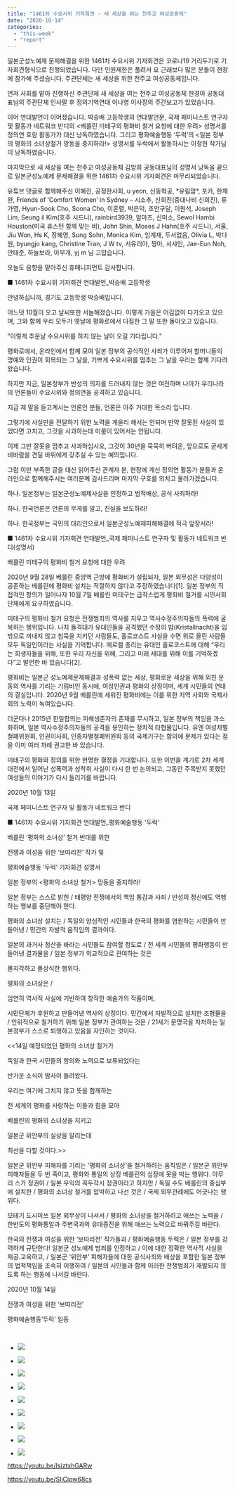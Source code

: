 ```yaml
---
title: "1461차 수요시위 기자회견 - 새 세상을 여는 천주교 여성공동체"
date: "2020-10-14"
categories: 
  - "this-week"
  - "report"
---
```


일본군성노예제 문제해결을 위한 1461차 수요시위 기자회견은 코로나19 거리두기로 기자회견형식으로 진행되었습니다. 다만 인원제한은 풀려서 요 근래보다 많은 분들이 현장에 참가해 주셨습니다. 주관단체는 새 세상을 위한 천주교 여성공동체입니다.

먼저 사회를 맡아 진행하신 주관단체 새 세상을 여는 천주교 여성공동체 한경아 공동대표님의 주관단체 인사말 후 정의기억연대 이나영 이사장의 주간보고가 있었습니다.

이어 연대발언이 이어졌습니다. 박승배 고등학생의 연대발언문, 국제 페미니스트 연구자 및 활동가 네트워크 반디의 <베를린 미테구의 평화비 철거 요청에 대한 우려> 성명서를 정의연 호랑 활동가가 대신 낭독하였습니다. 그리고 평화예술행동 ‘두럭’의 <일본 정부의 평화의 소녀상철거 망동을 중지하라!> 성명서를 두럭에서 활동하시는 이정헌 작가님이 낭독하였습니다.

마지막으로 새 세상을 여는 천주교 여성공동체 김방희 공동대표님의 성명서 낭독을 끝으로 일본군성노예제 문제해결을 위한 1461차 수요시위 기자회견은 마무리되었습니다.

유튜브 댓글로 함께해주신 이혜진, 공정한사회, u yeon, 신동혁공, \*유림맘\*, 포카, 한채완, Friends of ‘Comfort Women’ in Sydney – 시소추, 신희진(중대나비 신희진), 류가영, Hyun-Sook Cho, Soona Cho, 이훈렬, 박은덕, 조안구달, 이원석, Joseph Lim, Seung il Kim(호주 시드니), rainbird3939, 알마즈, 신미소, Sewol Hambi Houston(​미국 휴스턴 함께 맞는 비), John Shin, Moses J Hahn(​호주 시드니), 서울, Jiu Won, Hs K, 장혜영, Sung Sohn, Monica Kim, 임계재, 두서없음, Olivia L, 박다원, byungjo kang, Christine Tran, J W tv, 서유리아, 짱아, 서샤인, Jae-Eun Noh, 안태준, 하늘보라, 아무개, yj m 님 고맙습니다.

오늘도 음향을 맡아주신 휴매니지먼트 감사합니다.

​■ 1461차 수요시위 기자회견 연대발언\_박승배 고등학생

안녕하십니까, 경기도 고등학생 박승배입니다.

어느덧 10월이 오고 날씨또한 서늘해졌습니다. 이렇게 가을은 어김없이 다가오고 있으며, 그와 함께 우리 모두가 옛날에 평화로에서 다짐한 그 말 또한 돌아오고 있습니다.

"이렇게 추운날 수요시위를 하지 않는 날이 오길 기다립니다."

평화로에서, 온라인에서 함꼐 모여 일본 정부의 공식적인 사죄가 이루어져 할머니들의 명예와 인권이 회복되는 그 날을, 기쁘게 수요시위를 멈추는 그 날을 우리는 함꼐 기다려 왔습니다.

하지만 지금, 일본정부가 반성의 의지를 드러내지 않는 것은 여전하며 나아가 우리나라의 언론들이 수요시위와 정의연을 공격하고 있습니다.

지금 제 말을 듣고계시는 언론인 분들, 언론은 아주 거대한 목소리 입니다.

그렇기에 사실만을 전달하기 위한 노력을 게을리 해서는 안되며 만약 잘못된 사실이 있었다면 고치고, 그것을 사과하는데 미룸이 있어서는 안됩니다.

이제 그만 잘못을 멈추고 사과하십시오, 그것이 30년을 묵묵히 버텨온, 앞으로도 굳세게 비바람을 견딜 바위에게 갖추실 수 있는 예의입니다.

그럼 이만 부족한 글을 대신 읽어주신 관계자 분, 현장에 계신 정의연 활동가 분들과 온라인으로 함꼐해주시는 여러분꼐 감사드리며 마지막 구호를 외치고 물러가겠습니다.

​하나. 일본정부는 일본군성노예제사실을 인정하고 법적배상, 공식 사죄하라!

하나. 한국언론은 언론의 무게를 알고, 진실을 보도하라!

하나. 한국정부는 국민의 대리인으로서 일본군성노예제피해해결에 적극 앞장서라!

■ 1461차 수요시위 기자회견 연대발언\_국제 페미니스트 연구자 및 활동가 네트워크 반디(성명서)

베를린 미테구의 평화비 철거 요청에 대한 우려

2020년 9월 28일 베를린 중앙역 근방에 평화비가 설립되자, 일본 외무성은 다양성이 공존하는 베를린에 평화비 설치는 적절하지 않다고 주장하였습니다\[1\]. 일본 정부의 직접적인 항의가 일어나자 10월 7일 베를린 미테구는 급작스럽게 평화비 철거를 시민사회단체에게 요구하였습니다.

미테구의 평화비 철거 요청은 전쟁범죄의 역사를 지우고 역사수정주의자들의 폭력에 굴복하는 행위입니다. 나치 돌격대가 유대인들을 공격했던 수정의 밤(Kristallnacht)을 입 밖으로 꺼내지 않고 침묵을 지키던 사람들도, 홀로코스트 사실을 수면 위로 올린 사람들 모두 독일인이라는 사실을 기억합니다. 메르켈 총리는 유대인 홀로코스트에 대해 “우리는 희생자들을 위해, 또한 우리 자신을 위해, 그리고 미래 세대를 위해 이를 기억하겠다”고 발언한 바 있습니다\[2\].

평화비는 일본군 성노예제문제해결과 성폭력 없는 세상, 평화로운 세상을 위해 외친 운동의 역사를 기리는 기림비인 동시에, 여성인권과 평화의 상징이며, 세계 시민들의 연대의 결실입니다. 2020년 9월 베를린에 세워진 평화비에는 이를 위한 지역 사회와 국제사회의 노력이 녹여있습니다.

더군다나 2015년 한일합의는 피해생존자의 존재를 무시하고, 일본 정부의 책임을 과소화하며, 일본 역사수정주의자들의 공격을 용인하는 정치적 타협물입니다. 유엔 여성차별철폐위원회, 인권이사회, 인종차별철폐위원회 등의 국제기구는 합의에 문제가 있다는 점을 이미 여러 차례 권고한 바 있습니다.

미테구의 평화와 정의를 위한 현명한 결정을 기대합니다. 또한 이번을 계기로 2차 세계대전에서 일어난 성폭력과 성착취 사실이 다시 한 번 논의되고, 그동안 주목받지 못했던 여성들의 이야기가 다시 들리기를 바랍니다.

2020년 10월 13일

국제 페미니스트 연구자 및 활동가 네트워크 반디

■ 1461차 수요시위 기자회견 연대발언\_평화예술행동 '두럭'

베를린 ‘평화의 소녀상’ 철거 반대를 위한

전쟁과 여성을 위한 ‘보따리전’ 작가 및

평화예술행동 ’두럭’ 기자회견 성명서

일본 정부의 <평화의 소녀상 철거> 망동을 중지하라!

일본 정부는 스스로 밝힌 / 태평양 전쟁에서의 책임 통감과 사죄 / 반성의 정신에도 역행하는 행보를 중단해야 한다.

평화의 소녀상 설치는 / 독일의 양심적인 시민들과 한국의 평화를 염원하는 시민들이 만들어낸 / 민간의 자발적 움직임의 결과이다.

일본의 과거사 청산을 바라는 시민들도 참여할 정도로 / 전 세계 시민들의 평화행동이 만들어낸 결과물을 / 일본 정부가 외교적으로 관여하는 것은

몰지각하고 몰상식한 행위다.

평화의 소녀상은 /

엄연히 역사적 사실에 기반하여 창작한 예술가의 작품이며,

시민단체가 후원하고 만들어낸 역사의 상징이다. 민간에서 자발적으로 설치한 조형물을 / 인위적으로 철거하기 위해 일본 정부가 관여하는 것은 / 21세기 문명국을 자처하는 일본정부가 스스로 퇴행하고 있음을 자인하는 것이다.

<<14일 예정되었던 평화의 소녀상 철거가

독일과 한국 시민들의 항의와 노력으로 보류되었다는

반가운 소식이 밤사이 들려왔다.

우리는 여기에 그치지 않고 뜻을 함께하는

전 세계의 평화를 사랑하는 이들과 힘을 모아

베를린의 평화의 소녀상을 지키고

일본군 위안부의 실상을 알리는데

최선을 다할 것이다.>>

일본군 위안부 피해자를 기리는 '평화의 소녀상'을 철거하려는 움직임은 / 일본군 위안부 피해자들을 두 번 죽이고, 평화와 통일의 상징 베를린의 심장에 못을 박는 행위다. 아무리 스가 정권이 / 일본 우익의 꼭두각시 정권이라고 하지만 / 독일 수도 베를린의 중심부에 설치한 / 평화의 소녀상 철거를 압박하고 나선 것은 / 국제 외무관례에도 어긋나는 행위다.

모테기 도시미쓰 일본 외무상이 나서서 / 평화의 소녀상을 철거하려고 애쓰는 노력을 / 한반도의 평화통일과 주변국과의 유대증진을 위해 애쓰는 노력으로 바꿔주길 바란다.

한국의 전쟁과 여성을 위한 ‘보따리전’ 작가들과 / 평화예술행동 두럭은 / 일본 정부를 강력하게 규탄한다! 일본군 성노예제 범죄를 인정하고 / 이에 대한 정확한 역사적 사실을 제공.교육하고, / 일본군 ‘위안부’ 피해자들에 대한 공식사죄와 배상을 포함한 일본 정부의 법적책임을 조속히 이행하여 / 일본의 시민들과 함께 이러한 전쟁범죄가 재발되지 않도록 하는 행동에 나서길 바란다.

2020년 10월 14일

전쟁과 여성을 위한 ‘보따리전’

평화예술행동’두럭’ 일동

​

- ![](https://womenandwar.net/kr/wp-content/uploads/2020/10/크기변환IMGP0687.jpg)
    
- ![](https://womenandwar.net/kr/wp-content/uploads/2020/10/크기변환IMGP0753.jpg)
    
- ![](https://womenandwar.net/kr/wp-content/uploads/2020/10/크기변환IMGP0763.jpg)
    
- ![](https://womenandwar.net/kr/wp-content/uploads/2020/10/크기변환IMGP0779.jpg)
    
- ![](https://womenandwar.net/kr/wp-content/uploads/2020/10/크기변환IMGP0791.jpg)
    
- ![](https://womenandwar.net/kr/wp-content/uploads/2020/10/크기변환IMGP0820.jpg)
    
- ![](https://womenandwar.net/kr/wp-content/uploads/2020/10/크기변환IMGP0821.jpg)
    
- ![](https://womenandwar.net/kr/wp-content/uploads/2020/10/크기변환IMGP0828.jpg)
    
- ![](https://womenandwar.net/kr/wp-content/uploads/2020/10/크기변환IMGP0846.jpg)
    

https://youtu.be/IsiztxhGARw

https://youtu.be/SIjCipw68cs
